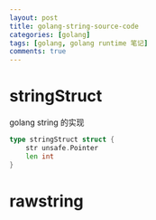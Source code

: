 ```yaml
---
layout: post  
title: golang-string-source-code  
categories: [golang]
tags: [golang, golang runtime 笔记]  
comments: true  
---
```


# stringStruct
golang string 的实现
```go
type stringStruct struct {
	str unsafe.Pointer
	len int
}
```
# rawstring
